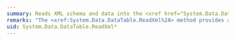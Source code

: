 ```yaml
---
summary: Reads XML schema and data into the <xref href="System.Data.DataTable"></xref>.
remarks: "The <xref:System.Data.DataTable.ReadXml%2A> method provides a way to read either data only, or both data and schema into a <xref:System.Data.DataTable> from an XML document, whereas the <xref:System.Data.DataTable.ReadXmlSchema%2A> method reads only the schema. To read both data and schema, use one of the `ReadXML` overloads that include the `XmlReadMode` parameter, and set its value to `ReadSchema`.  \n  \n Note that the same is true for the <xref:System.Data.DataTable.WriteXml%2A> and <xref:System.Data.DataTable.WriteXmlSchema%2A> methods, respectively. To write XML data, or both schema and data from the `DataTable`, use the `WriteXml` method. To write just the schema, use the `WriteXmlSchema` method.  \n  \n> [!NOTE]\n>  An <xref:System.InvalidOperationException> will be thrown if a column type in the `DataRow` being read from or written to implements <xref:System.Dynamic.IDynamicMetaObjectProvider> and does not implement <xref:System.Xml.Serialization.IXmlSerializable>."
uid: System.Data.DataTable.ReadXml*
---
```

